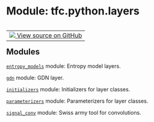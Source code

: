 <div itemscope itemtype="http://developers.google.com/ReferenceObject">
<meta itemprop="name" content="tfc.python.layers" />
<meta itemprop="path" content="Stable" />
</div>

# Module: tfc.python.layers


<table class="tfo-notebook-buttons tfo-api" align="left">

<td>
  <a target="_blank" href="https://github.com/tensorflow/compression/tree/master/tensorflow_compression/python/layers/__init__.py">
    <img src="https://www.tensorflow.org/images/GitHub-Mark-32px.png" />
    View source on GitHub
  </a>
</td></table>





<!-- Placeholder for "Used in" -->


## Modules

[`entropy_models`](../../tfc/python/layers/entropy_models.md) module: Entropy model layers.

[`gdn`](../../tfc/python/layers/gdn.md) module: GDN layer.

[`initializers`](../../tfc/python/layers/initializers.md) module: Initializers for layer classes.

[`parameterizers`](../../tfc/python/layers/parameterizers.md) module: Parameterizers for layer classes.

[`signal_conv`](../../tfc/python/layers/signal_conv.md) module: Swiss army tool for convolutions.

